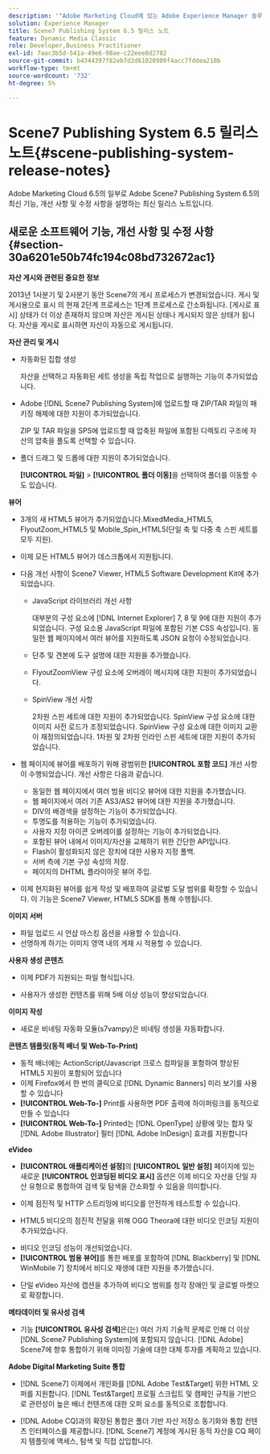 ```yaml
---
description: '"Adobe Marketing Cloud에 있는 Adobe Experience Manager 솔루션의 일부인 Adobe Scene7 Publishing System 6.5의 최신 기능, 개선 사항 및 수정 사항을 설명하는 최신 릴리스 노트입니다."'
solution: Experience Manager
title: Scene7 Publishing System 6.5 릴리스 노트
feature: Dynamic Media Classic
role: Developer,Business Practitioner
exl-id: 7aac3b5d-541a-49e6-98ae-c22eee8d2702
source-git-commit: b4344397f82eb7d2d61020909f4acc7fddea210b
workflow-type: tm+mt
source-wordcount: '732'
ht-degree: 5%

---
```


# Scene7 Publishing System 6.5 릴리스 노트{#scene-publishing-system-release-notes}

Adobe Marketing Cloud 6.5의 일부로 Adobe Scene7 Publishing System 6.5의 최신 기능, 개선 사항 및 수정 사항을 설명하는 최신 릴리스 노트입니다.

## 새로운 소프트웨어 기능, 개선 사항 및 수정 사항 {#section-30a6201e50b74fc194c08bd732672ac1}

**자산 게시와 관련된 중요한 정보**

2013년 1사분기 및 2사분기 동안 Scene7의 게시 프로세스가 변경되었습니다. 게시 및 게시용으로 표시 의 현재 2단계 프로세스는 1단계 프로세스로 간소화됩니다. [게시로 표시] 상태가 더 이상 존재하지 않으며 자산은 게시된 상태나 게시되지 않은 상태가 됩니다. 자산을 게시로 표시하면 자산이 자동으로 게시됩니다. 

**자산 관리 및 게시**

* 자동화된 집합 생성

   자산을 선택하고 자동화된 세트 생성을 독립 작업으로 실행하는 기능이 추가되었습니다.
* Adobe [!DNL Scene7 Publishing System]에 업로드할 때 ZIP/TAR 파일의 패키징 해제에 대한 지원이 추가되었습니다.

   ZIP 및 TAR 파일을 SPS에 업로드할 때 압축된 파일에 포함된 디렉토리 구조에 자산의 압축을 풀도록 선택할 수 있습니다.

* 폴더 드래그 및 드롭에 대한 지원이 추가되었습니다.

   **[!UICONTROL 파일]** > **[!UICONTROL 폴더 이동]**&#x200B;을 선택하여 폴더를 이동할 수도 있습니다.

**뷰어**

* 3개의 새 HTML5 뷰어가 추가되었습니다.MixedMedia_HTML5, FlyoutZoom_HTML5 및 Mobile_Spin_HTML5(단일 축 및 다중 축 스핀 세트를 모두 지원).

<!-- 
  [More information](http://help.adobe.com/en_US/scene7/using/WS6E593DEA-7D81-4cd6-84B0-85E8BB274176.html#WS1c46793299cf21d77e926d1613177f0a020-8000.html).  -->
* 이제 모든 HTML5 뷰어가 데스크톱에서 지원됩니다.

<!--   [More information](http://help.adobe.com/en_US/scene7/using/WS6E593DEA-7D81-4cd6-84B0-85E8BB274176.html#WS1c46793299cf21d77e926d1613177f0a020-8000.html). -->
* 다음 개선 사항이 Scene7 Viewer, HTML5 Software Development Kit에 추가되었습니다.

   * JavaScript 라이브러리 개선 사항

      대부분의 구성 요소에 [!DNL Internet Explorer] 7, 8 및 9에 대한 지원이 추가되었습니다. 구성 요소용 JavaScript 파일에 포함된 기본 CSS 속성입니다. 동일한 웹 페이지에서 여러 뷰어를 지원하도록 JSON 요청이 수정되었습니다.

   * 단추 및 견본에 도구 설명에 대한 지원을 추가했습니다.
   * FlyoutZoomView 구성 요소에 오버레이 메시지에 대한 지원이 추가되었습니다.
   * SpinView 개선 사항

      2차원 스핀 세트에 대한 지원이 추가되었습니다. SpinView 구성 요소에 대한 이미지 사전 로드가 조정되었습니다. SpinView 구성 요소에 대한 이미지 교환이 재정의되었습니다. 1차원 및 2차원 인라인 스핀 세트에 대한 지원이 추가되었습니다.

* 웹 페이지에 뷰어를 배포하기 위해 광범위한 **[!UICONTROL 포함 코드]** 개선 사항이 수행되었습니다. 개선 사항은 다음과 같습니다.

   * 동일한 웹 페이지에서 여러 범용 비디오 뷰어에 대한 지원을 추가했습니다.
   * 웹 페이지에서 여러 기존 AS3/AS2 뷰어에 대한 지원을 추가했습니다.
   * DIV의 배경색을 설정하는 기능이 추가되었습니다.
   * 투명도를 적용하는 기능이 추가되었습니다.
   * 사용자 지정 아이콘 오버레이를 설정하는 기능이 추가되었습니다.
   * 포함된 뷰어 내에서 이미지/자산을 교체하기 위한 간단한 API입니다.
   * Flash이 활성화되지 않은 장치에 대한 사용자 지정 폴백.
   * 서버 측에 기본 구성 속성의 저장.
   * 페이지의 DHTML 플라이아웃 뷰어 주입.

* 이제 현지화된 뷰어를 쉽게 작성 및 배포하여 글로벌 도달 범위를 확장할 수 있습니다. 이 기능은 Scene7 Viewer, HTML5 SDK를 통해 수행됩니다.

**이미지 서버**

* 파일 업로드 시 언샵 마스킹 옵션을 사용할 수 있습니다.
* 선명하게 하기는 이미지 영역 내의 게재 시 적용할 수 있습니다.

**사용자 생성 콘텐츠**

* 이제 PDF가 지원되는 파일 형식입니다.

<!--   [More information](http://help.adobe.com/en_US/scene7/using/WSe8b0455615e2dc47-2df907a712f31201b35-8000.html).  -->
* 사용자가 생성한 컨텐츠를 위해 5배 이상 성능이 향상되었습니다.

**이미지 작성**

* 새로운 비네팅 자동화 모듈(s7vampy)은 비네팅 생성을 자동화합니다.

**콘텐츠 템플릿(동적 배너 및 Web-To-Print)**

* 동적 배너에는 ActionScript/Javascript 크로스 컴파일을 포함하여 향상된 HTML5 지원이 포함되어 있습니다
* 이제 Firefox에서 한 번의 클릭으로 [!DNL Dynamic Banners] 미리 보기를 사용할 수 있습니다
* **[!UICONTROL Web-To-]** Print를 사용하면 PDF 출력에 하이퍼링크를 동적으로 만들 수 있습니다
* **[!UICONTROL Web-To-]** Printed는  [!DNL OpenType] 상황에 맞는 합자 및  [!DNL Adobe Illustrator] 필터  [!DNL Adobe InDesign] 효과를 지원합니다

**eVideo**

* **[!UICONTROL 애플리케이션 설정]**&#x200B;의 **[!UICONTROL 일반 설정]** 페이지에 있는 새로운 **[!UICONTROL 인코딩된 비디오 표시]** 옵션은 이제 비디오 자산을 단일 자산 유형으로 통합하여 검색 및 탐색을 간소화할 수 있음을 의미합니다.

<!--   [More information](http://help.adobe.com/en_US/scene7/using/WSCCBA9D3A-06A3-4f29-AF6B-36CBB2A655F1.html).  -->

* 이제 점진적 및 HTTP 스트리밍에 비디오를 안전하게 테스트할 수 있습니다.

<!--   [More information](http://help.adobe.com/en_US/scene7/using/WSd968ca97bf01df72-5efde3a123268dd80f5-8000.html). -->
* HTML5 비디오의 점진적 전달을 위해 OGG Theora에 대한 비디오 인코딩 지원이 추가되었습니다.

<!--   [More information](http://help.adobe.com/en_US/scene7/using/WSE86ACF2B-BD50-4c48-A1D7-9CD4405B62D0.html#WS1c46793299cf21d7-39fae9c1131ba8968f7-7fff.html). -->
* 비디오 인코딩 성능이 개선되었습니다.
* **[!UICONTROL 범용 뷰어]**&#x200B;를 통한 배포를 포함하여 [!DNL Blackberry] 및 [!DNL WinMobile 7] 장치에서 비디오 재생에 대한 지원을 추가했습니다.

<!--   [More information](http://help.adobe.com/en_US/scene7/using/WS6E593DEA-7D81-4cd6-84B0-85E8BB274176.html#WS1c46793299cf21d77e926d1613177f0a020-8000.html) or the [eVideo chapter](http://help.adobe.com/en_US/scene7/using/WS53492AE1-6029-45d8-BF80-F4B5CF33EB08.html). -->

* 단일 eVideo 자산에 캡션을 추가하여 비디오 범위를 청각 장애인 및 글로벌 마켓으로 확장합니다.

<!--   See [More information](http://help.adobe.com/en_US/scene7/using/WS98ca2e6790647c06-6f6f53e137b959f094-8000.html). -->

**메타데이터 및 유사성 검색**

* 기능 **[!UICONTROL 유사성 검색]**&#x200B;은(는) 여러 가지 기술적 문제로 인해 더 이상 [!DNL Scene7 Publishing System]에 포함되지 않습니다. [!DNL Adobe] Scene7에 향후 통합하기 위해 이미징 기술에 대한 대체 투자를 계획하고 있습니다.

**Adobe Digital Marketing Suite 통합**

* [!DNL Scene7] 이제에서 개인화를  [!DNL Adobe Test&Target] 위한 HTML 오퍼를 지원합니다. [!DNL Test&Target] 프로필 스크립트 및 캠페인 규칙을 기반으로 관련성이 높은 배너 컨텐츠에 대한 오퍼 요소를 동적으로 조합합니다.

* [!DNL Adobe CQ]과의 확장된 통합은 폴더 기반 자산 저장소 동기화와 통합 컨텐츠 인터페이스를 제공합니다. [!DNL Scene7] 계정에 게시된 동적 자산을 CQ 페이지 템플릿에 액세스, 탐색 및 직접 삽입합니다.
